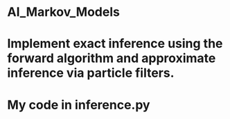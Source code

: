 # AI_Markov_Models

# Implement exact inference using the forward algorithm and approximate inference via particle filters.

# My code in inference.py
